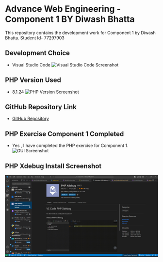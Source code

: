 # Advance Web Engineering - Component 1 BY Diwash Bhatta

This repository contains the development work for Component 1 by Diwash Bhatta.
                Student Id- 77297903
                

## Development Choice

- Visual Studio Code
![Visual Studio Code Screenshot]("./readme_images/vscode.png")


## PHP Version Used

- 8.1.24
![PHP Version Screenshot]("./readme_images/php_version.png")


## GitHub Repository Link

- [GitHub Repository](https://github.com/tbc-bsc-l6/component-1-DiwashBhatta17.git)

## PHP Exercise Component 1 Completed

- Yes
, I have completed the PHP exercise for Component 1.
![GUI Screenshot]("./readme_images/gui.png")


## PHP Xdebug Install Screenshot
<img src="./readme_images/xdebug.png" alt="">



